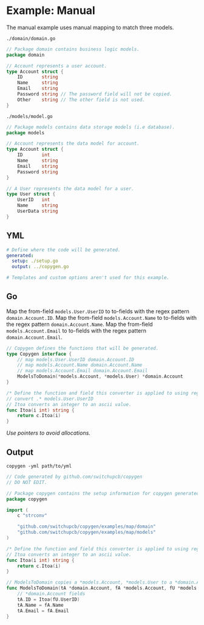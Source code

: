 # Example: Manual

The manual example uses manual mapping to match three models.

`./domain/domain.go`

```go
// Package domain contains business logic models.
package domain

// Account represents a user account.
type Account struct {
	ID       string
	Name     string
	Email    string
	Password string // The password field will not be copied.
	Other    string // The other field is not used.
}
```

`./models/model.go`

```go
// Package models contains data storage models (i.e database).
package models

// Account represents the data model for account.
type Account struct {
	ID       int
	Name     string
	Email    string
	Password string
}

// A User represents the data model for a user.
type User struct {
	UserID   int
	Name     string
	UserData string
}
```

## YML

```yml
# Define where the code will be generated.
generated:
  setup: ./setup.go
  output: ../copygen.go

# Templates and custom options aren't used for this example.
```

## Go

Map the from-field `models.User.UserID` to to-fields with the regex pattern `domain.Account.ID`. Map the from-field `models.Account.Name` to to-fields with the regex pattern `domain.Account.Name`. Map the from-field `models.Account.Email` to to-fields with the regex pattern `domain.Account.Email`.

```go
// Copygen defines the functions that will be generated.
type Copygen interface {
	// map models.User.UserID domain.Account.ID
	// map models.Account.Name domain.Account.Name
	// map models.Account.Email domain.Account.Email
	ModelsToDomain(*models.Account, *models.User) *domain.Account
}

/* Define the function and field this converter is applied to using regex. */
// convert .* models.User.UserID
// Itoa converts an integer to an ascii value.
func Itoa(i int) string {
	return c.Itoa(i)
}
```

_Use pointers to avoid allocations._

## Output

`copygen -yml path/to/yml`

```go
// Code generated by github.com/switchupcb/copygen
// DO NOT EDIT.

// Package copygen contains the setup information for copygen generated code.
package copygen

import (
	c "strconv"

	"github.com/switchupcb/copygen/examples/map/domain"
	"github.com/switchupcb/copygen/examples/map/models"
)

/* Define the function and field this converter is applied to using regex. */
// Itoa converts an integer to an ascii value.
func Itoa(i int) string {
	return c.Itoa(i)
}

// ModelsToDomain copies a *models.Account, *models.User to a *domain.Account.
func ModelsToDomain(tA *domain.Account, fA *models.Account, fU *models.User) {
	// *domain.Account fields
	tA.ID = Itoa(fU.UserID)
	tA.Name = fA.Name
	tA.Email = fA.Email
}
```